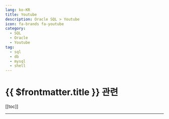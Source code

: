 ```yaml
---
lang: ko-KR
title: Youtube
description: Oracle SQL > Youtube
icon: fa-brands fa-youtube
category:
  - SQL
  - Oracle 
  - Youtube
tag: 
  - sql
  - db
  - mysql
  - shell
---
```


# {{ $frontmatter.title }} 관련

[[toc]]

---

<MyYouTubeItems jsonName="user-lt1yu1fb4z" /><!-- 오라클자바커뮤니티 -->
<MyYouTubeItems jsonName="yu-Rebellionrider" /><!-- Manish Sharma -->
<MyYouTubeItems jsonName="yu-opportunelydba" /><!-- 어쩌다DBA -->
<MyYouTubeItems jsonName="yu-oracle-base" /><!-- ORACLE-BASE.com -->    
<MyYouTubeItems jsonName="yu-seoulit" /><!-- 서울IT교육센터온라인강좌TV -->
<MyYouTubeItems jsonName="yu-ssap-dba" /><!-- 쌉DBA -->
<MyYouTubeItems jsonName="yu-IT-sm6mq" /><!-- IT 늦공 김부장 -->
<MyYouTubeItems jsonName="yu-glide_ilab" /><!-- 라이프사이클 재무에 대한 모든 것_글라이드 -->
<MyYouTubeItems jsonName="yu-Coding4Change" /><!-- Coding4Change-NPO코딩캠프 -->
<MyYouTubeItems jsonName="yu-alohaclass" /><!-- ALOHA CLASS -->
<MyYouTubeItems jsonName="yu-techTFQ" /><!-- techTFQ -->
<MyYouTubeItems jsonName="yu-Asianometry" /><!-- Asianometry -->

<TagLinks />